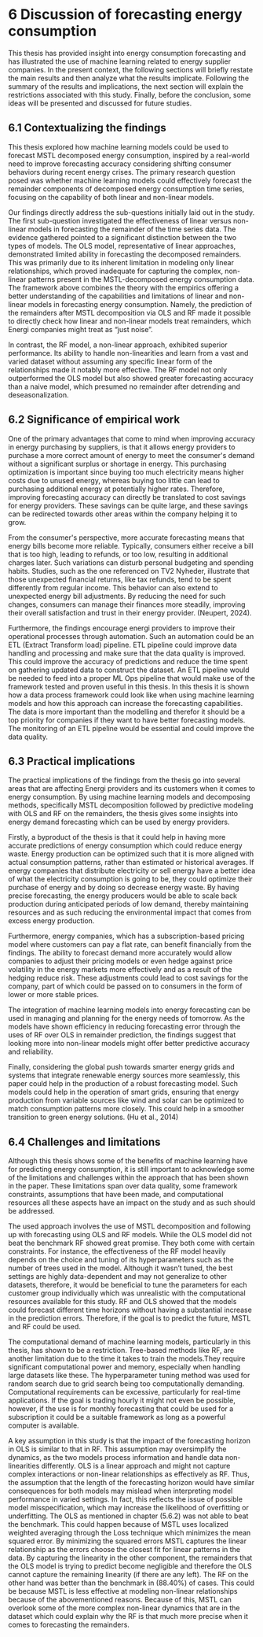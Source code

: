 <div>
  <script type="text/x-mathjax-config">
    MathJax = {
      tex: {
        inlineMath: [['$','$'], ['\\(','\\)']],
        displayMath: [['$$','$$'], ['\\[','\\]']]
      }
    };
  </script>
  <script type="text/javascript" id="MathJax-script" async
    src="https://cdn.jsdelivr.net/npm/mathjax@3/es5/tex-mml-chtml.js">
  </script>
</div>

# 6 Discussion of forecasting energy consumption

This thesis has provided insight into energy consumption forecasting and has illustrated the use of machine learning related to energy supplier companies. In the present context, the following sections will briefly restate the main results and then analyze what the results implicate. Following the summary of the results and implications, the next section will explain the restrictions associated with this study. Finally, before the conclusion, some ideas will be presented and discussed for future studies.

## 6.1 Contextualizing the findings

This thesis explored how machine learning models could be used to forecast MSTL decomposed energy consumption, inspired by a real-world need to improve forecasting accuracy considering shifting consumer behaviors during recent energy crises. The primary research question posed was whether machine learning models could effectively forecast the remainder components of decomposed energy consumption time series, focusing on the capability of both linear and non-linear models.

Our findings directly address the sub-questions initially laid out in the study. The first sub-question investigated the effectiveness of linear versus non-linear models in forecasting the remainder of the time series data. The evidence gathered pointed to a significant distinction between the two types of models. The OLS model, representative of linear approaches, demonstrated limited ability in forecasting the decomposed remainders. This was primarily due to its inherent limitation in modeling only linear relationships, which proved inadequate for capturing the complex, non-linear patterns present in the MSTL-decomposed energy consumption data. The framework above combines the theory with the empirics offering a better understanding of the capabilities and limitations of linear and non-linear models in forecasting energy consumption. Namely, the prediction of the remainders after MSTL decomposition via OLS and RF made it possible to directly check how linear and non-linear models treat remainders, which Energi companies might treat as “just noise”.

In contrast, the RF model, a non-linear approach, exhibited superior performance. Its ability to handle non-linearities and learn from a vast and varied dataset without assuming any specific linear form of the relationships made it notably more effective. The RF model not only outperformed the OLS model but also showed greater forecasting accuracy than a naive model, which presumed no remainder after detrending and deseasonalization.

## 6.2 Significance of empirical work

One of the primary advantages that come to mind when improving accuracy in energy purchasing by suppliers, is that it allows energy providers to purchase a more correct amount of energy to meet the consumer's demand without a significant surplus or shortage in energy. This purchasing optimization is important since buying too much electricity means higher costs due to unused energy, whereas buying too little can lead to purchasing additional energy at potentially higher rates. Therefore, improving forecasting accuracy can directly be translated to cost savings for energy providers. These savings can be quite large, and these savings can be redirected towards other areas within the company helping it to grow.

From the consumer's perspective, more accurate forecasting means that energy bills become more reliable. Typically, consumers either receive a bill that is too high, leading to refunds, or too low, resulting in additional charges later. Such variations can disturb personal budgeting and spending habits. Studies, such as the one referenced on TV2 Nyheder, illustrate that those unexpected financial returns, like tax refunds, tend to be spent differently from regular income. This behavior can also extend to unexpected energy bill adjustments. By reducing the need for such changes, consumers can manage their finances more steadily, improving their overall satisfaction and trust in their energy provider. (Neupert, 2024).

Furthermore, the findings encourage energi providers to improve their operational processes through automation. Such an automation could be an ETL (Extract Transform load) pipeline. ETL pipeline could improve data handling and processing and make sure that the data quality is improved. This could improve the accuracy of predictions and reduce the time spent on gathering updated data to construct the dataset. An ETL pipeline would be needed to feed into a proper ML Ops pipeline that would make use of the framework tested and proven useful in this thesis. In this thesis it is shown how a data process framework could look like when using machine learning models and how this approach can increase the forecasting capabilities. The data is more important than the modelling and therefor it should be a top priority for companies if they want to have better forecasting models. The monitoring of an ETL pipeline would be essential and could improve the data quality.

## 6.3 Practical implications

The practical implications of the findings from the thesis go into several areas that are affecting Energi providers and its customers when it comes to energy consumption. By using machine learning models and decomposing methods, specifically MSTL decomposition followed by predictive modeling with OLS and RF on the remainders, the thesis gives some insights into energy demand forecasting which can be used by energy providers.

Firstly, a byproduct of the thesis is that it could help in having more accurate predictions of energy consumption which could reduce energy waste. Energy production can be optimized such that it is more aligned with actual consumption patterns, rather than estimated or historical averages. If energy companies that distribute electricity or sell energy have a better idea of what the electricity consumption is going to be, they could optimize their purchase of energy and by doing so decrease energy waste. By having precise forecasting, the energy producers would be able to scale back production during anticipated periods of low demand, thereby maintaining resources and as such reducing the environmental impact that comes from excess energy production.

Furthermore, energy companies, which has a subscription-based pricing model where customers can pay a flat rate, can benefit financially from the findings. The ability to forecast demand more accurately would allow companies to adjust their pricing models or even hedge against price volatility in the energy markets more effectively and as a result of the hedging reduce risk. These adjustments could lead to cost savings for the company, part of which could be passed on to consumers in the form of lower or more stable prices.

The integration of machine learning models into energy forecasting can be used in managing and planning for the energy needs of tomorrow. As the models have shown efficiency in reducing forecasting error through the uses of RF over OLS in remainder prediction, the findings suggest that looking more into non-linear models might offer better predictive accuracy and reliability.

Finally, considering the global push towards smarter energy grids and systems that integrate renewable energy sources more seamlessly, this paper could help in the production of a robust forecasting model. Such models could help in the operation of smart grids, ensuring that energy production from variable sources like wind and solar can be optimized to match consumption patterns more closely. This could help in a smoother transition to green energy solutions. (Hu et al., 2014)

## 6.4 Challenges and limitations

Although this thesis shows some of the benefits of machine learning have for predicting energy consumption, it is still important to acknowledge some of the limitations and challenges within the approach that has been shown in the paper. These limitations span over data quality, some framework constraints, assumptions that have been made, and computational resources all these aspects have an impact on the study and as such should be addressed.

The used approach involves the use of MSTL decomposition and following up with forecasting using OLS and RF models. While the OLS model did not beat the benchmark RF showed great promise. They both come with certain constraints. For instance, the effectiveness of the RF model heavily depends on the choice and tuning of its hyperparameters such as the number of trees used in the model. Although it wasn’t tuned, the best settings are highly data-dependent and may not generalize to other datasets, therefore, it would be beneficial to tune the parameters for each customer group individually which was unrealistic with the computational resources available for this study. RF and OLS showed that the models could forecast different time horizons without having a substantial increase in the prediction errors. Therefore, if the goal is to predict the future, MSTL and RF could be used.

The computational demand of machine learning models, particularly in this thesis, has shown to be a restriction. Tree-based methods like RF, are another limitation due to the time it takes to train the models.They require significant computational power and memory, especially when handling large datasets like these. The hyperparameter tuning method was used for random search due to grid search being too computationally demanding. Computational requirements can be excessive, particularly for real-time applications. If the goal is trading hourly it might not even be possible, however, if the use is for monthly forecasting that could be used for a subscription it could be a suitable framework as long as a powerful computer is available.

A key assumption in this study is that the impact of the forecasting horizon in OLS is similar to that in RF. This assumption may oversimplify the dynamics, as the two models process information and handle data non-linearities differently. OLS is a linear approach and might not capture complex interactions or non-linear relationships as effectively as RF. Thus, the assumption that the length of the forecasting horizon would have similar consequences for both models may mislead when interpreting model performance in varied settings. In fact, this reflects the issue of possible model misspecification, which may increase the likelihood of overfitting or underfitting. The OLS as mentioned in chapter (5.6.2) was not able to beat the benchmark. This could happen because of MSTL uses localized weighted averaging through the Loss technique which minimizes the mean squared error. By minimizing the squared errors MSTL captures the linear relationship as the errors choose the closest fit for linear patterns in the data. By capturing the linearity in the other component, the remainders that the OLS model is trying to predict become negligible and therefore the OLS cannot capture the remaining linearity (if there are any left). The RF on the other hand was better than the benchmark in (88.40%) of cases. This could be because MSTL is less effective at modeling non-linear relationships because of the abovementioned reasons. Because of this, MSTL can overlook some of the more complex non-linear dynamics that are in the dataset which could explain why the RF is that much more precise when it comes to forecasting the remainders.
